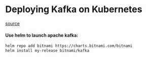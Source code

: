 # Deploying Kafka on Kubernetes

[source](https://artifacthub.io/packages/helm/bitnami/kafka)

#### Use helm to launch apache kafka:

```sh
helm repo add bitnami https://charts.bitnami.com/bitnami
helm install my-release bitnami/kafka
```
